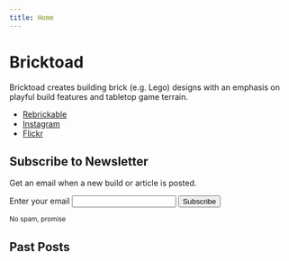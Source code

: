 ```yaml
---
title: Home
---
```


# Bricktoad

Bricktoad creates building brick (e.g. Lego) designs with an emphasis on playful build features and tabletop game terrain.

- [Rebrickable](https://rebrickable.com/users/bricktoad/mocs/)
- [Instagram](http://instagram.com/bricktoadbuild/)
- [Flickr](https://www.flickr.com/people/197568669@N04/)

## Subscribe to Newsletter

Get an email when a new build or article is posted.

<form
  action="https://buttondown.email/api/emails/embed-subscribe/bricktoad"
  method="post"
  target="popupwindow"
  onsubmit="window.open('https://newsletter.bricktoad.com', 'popupwindow')"
  class="embeddable-buttondown-form"
>
  <label for="bd-email">Enter your email</label>
  <input type="email" name="email" id="bd-email" />
  <input type="submit" value="Subscribe" />
  <p><small>No spam, promise</small></p>
</form>

## Past Posts

